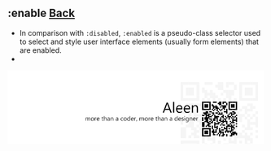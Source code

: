 ## :enable [**Back**](./../pseudoClass.md)

- In comparison with `:disabled`, `:enabled` is a pseudo-class selector used to select and style user interface elements (usually form elements) that are enabled.
- 

<a href="http://aleen42.github.io/" target="_blank" ><img src="./../../../pic/tail.gif"></a>